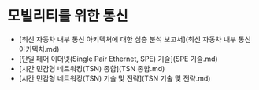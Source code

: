 # 모빌리티를 위한 통신
- [최신 자동차 내부 통신 아키텍처에 대한 심층 분석 보고서](최신 자동차 내부 통신 아키텍처.md)
- [단일 페어 이더넷(Single Pair Ethernet, SPE) 기술](SPE 기술.md)
- [시간 민감형 네트워킹(TSN) 종합](TSN 종합.md)
- [시간 민감형 네트워킹(TSN) 기술 및 전략](TSN 기술 및 전략.md)
